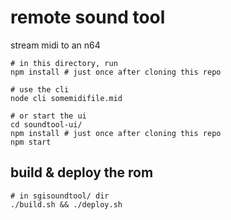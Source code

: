 # remote sound tool

stream midi to an n64

```
# in this directory, run
npm install # just once after cloning this repo

# use the cli
node cli somemidifile.mid

# or start the ui
cd soundtool-ui/
npm install # just once after cloning this repo
npm start
```


## build & deploy the rom

```
# in sgisoundtool/ dir
./build.sh && ./deploy.sh
```
